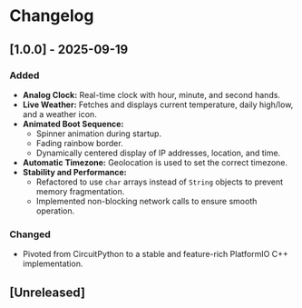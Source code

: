 # Changelog

## [1.0.0] - 2025-09-19

### Added

-   **Analog Clock:** Real-time clock with hour, minute, and second hands.
-   **Live Weather:** Fetches and displays current temperature, daily high/low, and a weather icon.
-   **Animated Boot Sequence:**
    -   Spinner animation during startup.
    -   Fading rainbow border.
    -   Dynamically centered display of IP addresses, location, and time.
-   **Automatic Timezone:** Geolocation is used to set the correct timezone.
-   **Stability and Performance:**
    -   Refactored to use `char` arrays instead of `String` objects to prevent memory fragmentation.
    -   Implemented non-blocking network calls to ensure smooth operation.

### Changed

-   Pivoted from CircuitPython to a stable and feature-rich PlatformIO C++ implementation.

## [Unreleased]